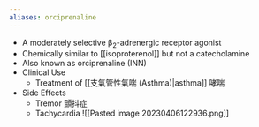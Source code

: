```yaml
---
aliases: orciprenaline
---
```

- A moderately selective β<sub>2</sub>-adrenergic receptor agonist
- Chemically similar to [[isoproterenol]] but not a catecholamine
- Also known as orciprenaline (INN)
- Clinical Use
	- Treatment of [[支氣管性氣喘 (Asthma)|asthma]] 哮喘
- Side Effects
	- Tremor 顫抖症
	- Tachycardia
![[Pasted image 20230406122936.png]]